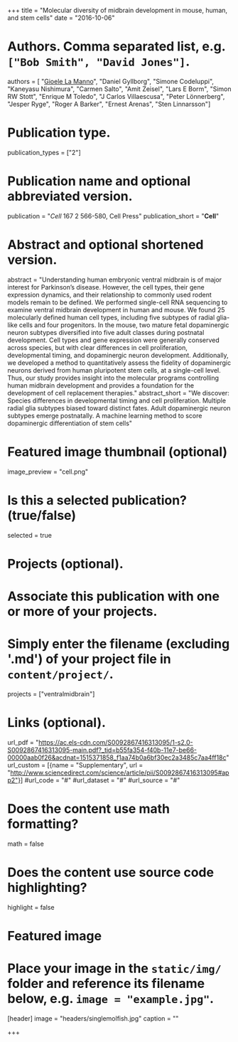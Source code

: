 +++
title = "Molecular diversity of midbrain development in mouse, human, and stem cells"
date = "2016-10-06"

# Authors. Comma separated list, e.g. `["Bob Smith", "David Jones"]`.
authors = [
"<u>Gioele La Manno</u>",
"Daniel Gyllborg",
"Simone Codeluppi",
"Kaneyasu Nishimura",
"Carmen Salto",
"Amit Zeisel",
"Lars E Borm",
"Simon RW Stott",
"Enrique M Toledo",
"J Carlos Villaescusa",
"Peter Lönnerberg",
"Jesper Ryge",
"Roger A Barker",
"Ernest Arenas",
"Sten Linnarsson"]

# Publication type.
publication_types = ["2"]

# Publication name and optional abbreviated version.
publication = "*Cell* 167 2 566-580, Cell Press"
publication_short = "**Cell**"

# Abstract and optional shortened version.
abstract = "Understanding human embryonic ventral midbrain is of major interest for Parkinson’s disease. However, the cell types, their gene expression dynamics, and their relationship to commonly used rodent models remain to be defined. We performed single-cell RNA sequencing to examine ventral midbrain development in human and mouse. We found 25 molecularly defined human cell types, including five subtypes of radial glia-like cells and four progenitors. In the mouse, two mature fetal dopaminergic neuron subtypes diversified into five adult classes during postnatal development. Cell types and gene expression were generally conserved across species, but with clear differences in cell proliferation, developmental timing, and dopaminergic neuron development. Additionally, we developed a method to quantitatively assess the fidelity of dopaminergic neurons derived from human pluripotent stem cells, at a single-cell level. Thus, our study provides insight into the molecular programs controlling human midbrain development and provides a foundation for the development of cell replacement therapies."
abstract_short = "We discover: Species differences in developmental timing and cell proliferation. Multiple radial glia subtypes biased toward distinct fates. Adult dopaminergic neuron subtypes emerge postnatally. A machine learning method to score dopaminergic differentiation of stem cells"

# Featured image thumbnail (optional)
image_preview = "cell.png"

# Is this a selected publication? (true/false)
selected = true

# Projects (optional).
#   Associate this publication with one or more of your projects.
#   Simply enter the filename (excluding '.md') of your project file in `content/project/`.
projects = ["ventralmidbrain"]

# Links (optional).
url_pdf = "https://ac.els-cdn.com/S0092867416313095/1-s2.0-S0092867416313095-main.pdf?_tid=b55fa354-f40b-11e7-be66-00000aab0f26&acdnat=1515371858_f1aa74b0a6bf30ec2a3485c7aa4ff18c"
url_custom = [{name = "Supplementary", url = "http://www.sciencedirect.com/science/article/pii/S0092867416313095#app2"}]
#url_code = "#"
#url_dataset = "#"
#url_source = "#"


# Does the content use math formatting?
math = false

# Does the content use source code highlighting?
highlight = false

# Featured image
# Place your image in the `static/img/` folder and reference its filename below, e.g. `image = "example.jpg"`.
[header]
image = "headers/singlemolfish.jpg"
caption = ""

+++

